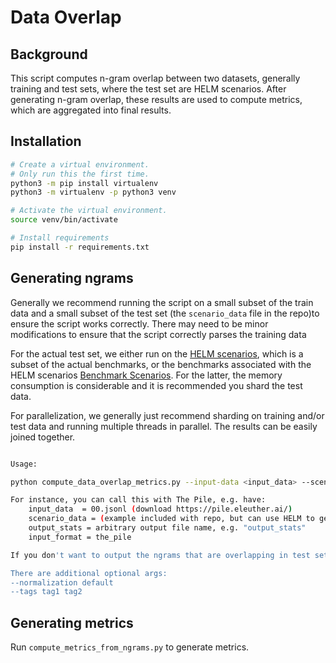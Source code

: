 # Data Overlap

## Background
This script computes n-gram overlap between two datasets, generally training and test sets, where the test set are HELM scenarios. After generating n-gram overlap, these results are used to compute metrics, which are aggregated into final results.


## Installation

```bash
# Create a virtual environment.
# Only run this the first time.
python3 -m pip install virtualenv
python3 -m virtualenv -p python3 venv

# Activate the virtual environment.
source venv/bin/activate

# Install requirements
pip install -r requirements.txt
```

## Generating ngrams

Generally we recommend running the script on a small subset of the train data and a small subset of the test set (the `scenario_data` file in the repo)to ensure the script works correctly. There may need to be minor modifications to ensure that the script correctly parses the training data

For the actual test set, we either run on the [HELM scenarios](https://worksheets.codalab.org/bundles/0x21612363f53c46db8c46795b0f4f17b4), which is a subset of the actual benchmarks, or the benchmarks associated with the HELM scenarios [Benchmark Scenarios](https://worksheets.codalab.org/bundles/0x7a683bf1c1ec43519c1b8b1466ff7bcf). For the latter, the memory consumption is considerable and it is recommended you shard the test data.

For parallelization, we generally just recommend sharding on training and/or test data and running multiple threads in parallel. The results can be easily joined together.

```bash

Usage:

python compute_data_overlap_metrics.py --input-data <input_data> --scenario-data <scenario_data> --output-stats <output_stats> --input-format <input_format>

For instance, you can call this with The Pile, e.g. have:
    input_data  = 00.jsonl (download https://pile.eleuther.ai/)
    scenario_data = (example included with repo, but can use HELM to generate)
    output_stats = arbitrary output file name, e.g. "output_stats"
    input_format = the_pile

If you don't want to output the ngrams that are overlapping in test set to a separate "{output_stats}_ngrams" file, you can pass --no-output-ngrams.

There are additional optional args:
--normalization default 
--tags tag1 tag2
```


## Generating metrics

Run `compute_metrics_from_ngrams.py` to generate metrics.


